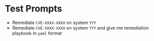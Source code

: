 # Test Prompts
- Remediate `CVE-XXXX-XXXX` on system `YYY`
- Remediate `CVE-XXXX-XXXX` on system `YYY` and give me remediation playbook in `yaml` format

